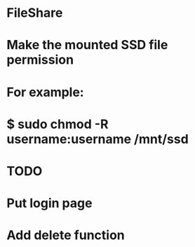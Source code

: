 # FileShare

# Make the mounted SSD file permission
#
# For example:
# $ sudo chmod -R username:username /mnt/ssd

# TODO
# Put login page
# Add delete function